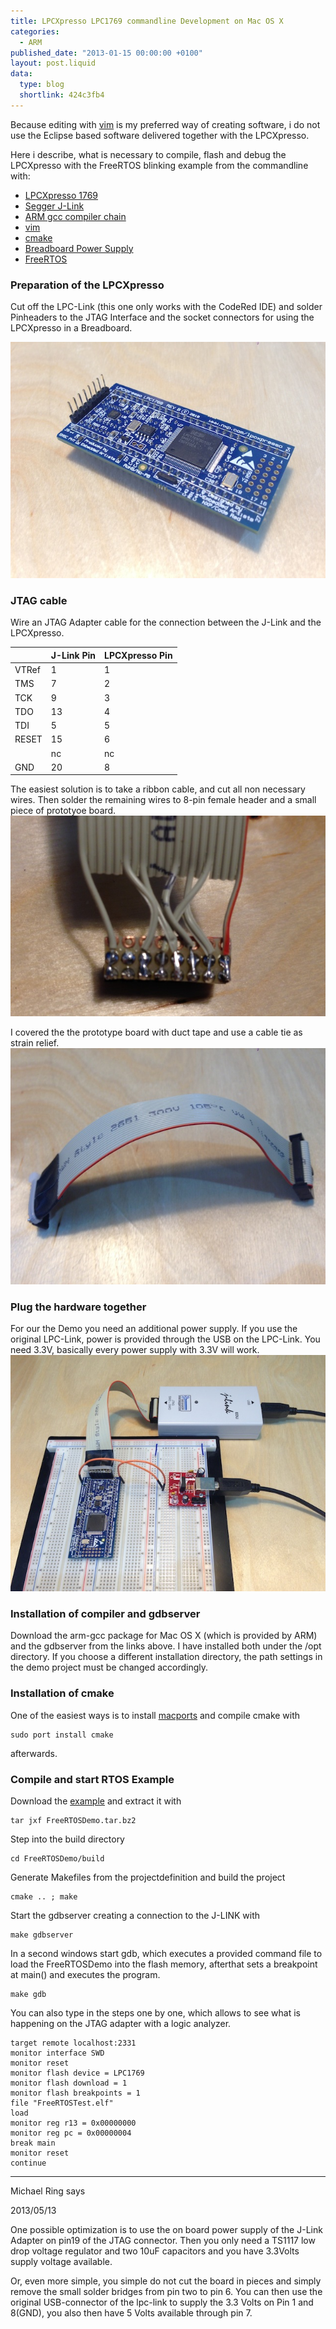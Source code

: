```yaml
---
title: LPCXpresso LPC1769 commandline Development on Mac OS X
categories:
  - ARM
published_date: "2013-01-15 00:00:00 +0100"
layout: post.liquid
data:
  type: blog
  shortlink: 424c3fb4
---
```

Because editing with [vim](http://www.vim.org) is my preferred way of creating software, i do
not use the Eclipse based software delivered together with the LPCXpresso.

Here i describe, what is necessary to compile, flash and debug the LPCXpresso with the
FreeRTOS blinking example from the commandline with:

* [LPCXpresso 1769](https://www.nxp.com/support/developer-resources/hardware-development-tools/lpcxpresso-boards/lpcxpresso-board-for-lpc1769)
* [Segger J-Link](https://www.segger.com/j-link-edu.html)
* [ARM gcc compiler chain](https://launchpad.net/gcc-arm-embedded/+download)
* [vim](http://www.vim.org)
* [cmake](https://www.cmake.org)
* [Breadboard Power Supply](https://www.sparkfun.com/products/8376)
* [FreeRTOS](https://www.freertos.org)

<!-- more -->

### Preparation of the LPCXpresso

Cut off the LPC-Link (this one only works with the CodeRed IDE) and solder Pinheaders to the
JTAG Interface and the socket connectors for using the LPCXpresso in a Breadboard.

![LPCXpresso](LPCXpresso.jpg)

### JTAG cable

Wire an JTAG Adapter cable for the connection between the J-Link and the LPCXpresso.

<table>
	<thead>
		<tr><th></th><th>J-Link Pin</th><th>LPCXpresso Pin</th></tr>
	</thead>
	<tbody>
		<tr><td>VTRef</td><td>1</td><td>1</td></tr>
		<tr><td>TMS</td><td>7</td><td>2</td></tr>
		<tr><td>TCK</td><td>9</td><td>3</td></tr>
		<tr><td>TDO</td><td>13</td><td>4</td></tr>
		<tr><td>TDI</td><td>5</td><td>5</td></tr>
		<tr><td>RESET</td><td>15</td><td>6</td></tr>
		<tr><td></td><td>nc</td><td>nc</td></tr>
		<tr><td>GND</td><td>20</td><td>8</td></tr>
	</tbody>
</table>

The easiest solution is to take a ribbon cable, and cut all non necessary wires. Then solder
the remaining wires to 8-pin female header and a small piece of prototyoe board.
![LPCXpresso JTAG](LPCXpresso_JTAG_1.jpg)

I covered the the prototype board with duct tape and use a cable tie as strain relief.
![LPCXpresso JTAG](LPCXpresso_JTAG_2.jpg)

### Plug the hardware together

For our the Demo you need an additional power supply. If you use the original LPC-Link,
power is provided through the USB on the LPC-Link. You need 3.3V, basically every power
supply with 3.3V will work.
![LPCXpresso Demo](LPCXpresso_Demo.jpg)

### Installation of compiler and gdbserver

Download the arm-gcc package for Mac OS X (which is provided by ARM) and the gdbserver
from the links above. I have installed both under the /opt directory. If you choose a
different installation directory, the path settings in the demo project must be changed
accordingly.

### Installation of cmake

One of the easiest ways is to install [macports](https://www.macports.org) and compile cmake with

```
sudo port install cmake
```

afterwards.

### Compile and start RTOS Example

Download the [example](FreeRTOSDemo.tar.bz2) and extract it with

```
tar jxf FreeRTOSDemo.tar.bz2
```

Step into the build directory

```
cd FreeRTOSDemo/build
```

Generate Makefiles from the projectdefinition and build the project

```
cmake .. ; make
```

Start the gdbserver creating a connection to the J-LINK with

```
make gdbserver
```

In a second windows start gdb, which executes a provided command file to load the
FreeRTOSDemo into the flash memory, afterthat sets a breakpoint at main() and executes
the program.

```
make gdb
```

You can also type in the steps one by one, which allows to see what is happening on the
JTAG adapter with a logic analyzer.

```
target remote localhost:2331
monitor interface SWD
monitor reset
monitor flash device = LPC1769
monitor flash download = 1
monitor flash breakpoints = 1
file "FreeRTOSTest.elf"
load
monitor reg r13 = 0x00000000
monitor reg pc = 0x00000004
break main
monitor reset
continue
```


<div class="comments">
<hr class="comments-ruler" />
<div class="comments-level-1">
<p class="comments-author">Michael Ring says</p>
<p class="comments-date">2013/05/13</p>
<p>
One possible optimization is to use the on board power supply of the J-Link Adapter on
pin19 of the JTAG connector. Then you only need a TS1117 low drop voltage regulator and
two 10uF capacitors and you have 3.3Volts supply voltage available.
</p>
<p>
Or, even more simple, you simple do not cut the board in pieces and simply remove the
small solder bridges from pin two to pin 6. You can then use the original USB-connector
of the lpc-link to supply the 3.3 Volts on Pin 1 and 8(GND), you also then have
5 Volts available through pin 7.
</p>
</div>
</div>
